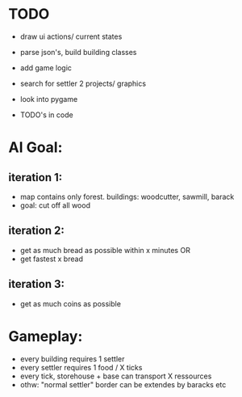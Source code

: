 # TODO
- draw ui actions/ current states
- parse json's, build building classes
- add game logic
  
- search for settler 2 projects/ graphics
- look into pygame
- TODO's in code


# AI Goal: 
## iteration 1:
- map contains only forest. buildings: woodcutter, sawmill, barack
- goal: cut off all wood
## iteration 2:
- get as much bread as possible within x minutes OR 
- get fastest x bread
## iteration 3:
- get as much coins as possible

# Gameplay:
- every building requires 1 settler 
- every settler requires 1 food / X ticks 
- every tick, storehouse + base can transport X ressources 
- othw: "normal settler" border can be extendes by baracks etc